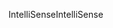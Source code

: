 <span data-ttu-id="f97fd-101">IntelliSense</span><span class="sxs-lookup"><span data-stu-id="f97fd-101">IntelliSense</span></span>